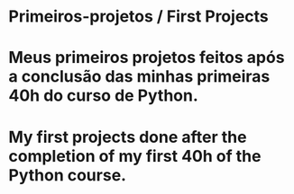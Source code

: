 # Primeiros-projetos / First Projects

Meus primeiros projetos feitos após a conclusão das minhas primeiras 40h do curso de Python.
===========================================================
My first projects done after the completion of my first 40h of the Python course.
===========================================================
